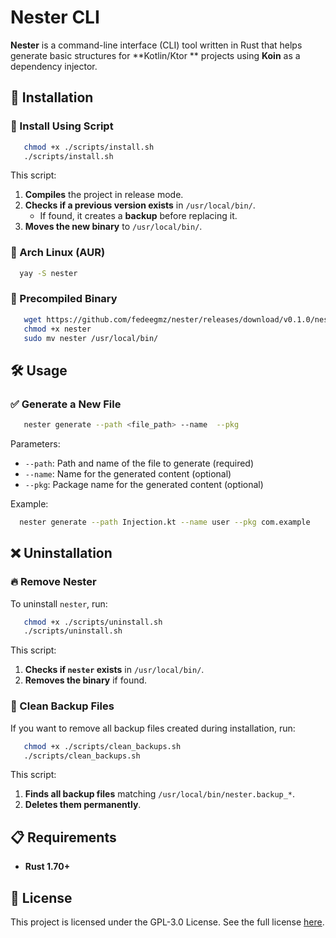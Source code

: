 # Nester CLI

**Nester** is a command-line interface (CLI) tool written in Rust that helps generate basic structures for **Kotlin/Ktor
** projects using **Koin** as a dependency injector.

## 🚀 Installation

### 🔧 Install Using Script

```bash
   chmod +x ./scripts/install.sh
   ./scripts/install.sh
```

This script:

1. **Compiles** the project in release mode.
2. **Checks if a previous version exists** in `/usr/local/bin/`.
    - If found, it creates a **backup** before replacing it.
3. **Moves the new binary** to `/usr/local/bin/`.

### 🏹 Arch Linux (AUR)

```bash
  yay -S nester
```

### 📁 Precompiled Binary

```bash
   wget https://github.com/fedeegmz/nester/releases/download/v0.1.0/nester
   chmod +x nester
   sudo mv nester /usr/local/bin/
```

## 🛠 Usage

### ✅ Generate a New File

```sh
   nester generate --path <file_path> --name  --pkg
```

Parameters:

- `--path`: Path and name of the file to generate (required)
- `--name`: Name for the generated content (optional)
- `--pkg`: Package name for the generated content (optional)

Example:

```sh
  nester generate --path Injection.kt --name user --pkg com.example
```

## ❌ Uninstallation

### 🔥 Remove Nester

To uninstall `nester`, run:

```bash
   chmod +x ./scripts/uninstall.sh
   ./scripts/uninstall.sh
```

This script:

1. **Checks if `nester` exists** in `/usr/local/bin/`.
2. **Removes the binary** if found.

### 🧹 Clean Backup Files

If you want to remove all backup files created during installation, run:

```bash
   chmod +x ./scripts/clean_backups.sh
   ./scripts/clean_backups.sh
```

This script:

1. **Finds all backup files** matching `/usr/local/bin/nester.backup_*`.
2. **Deletes them permanently**.

## 📋 Requirements

- **Rust 1.70+**

## 📜 License

This project is licensed under the GPL-3.0 License.
See the full license [here](LICENSE).